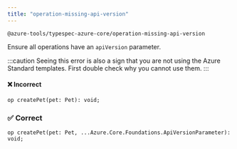 ```yaml
---
title: "operation-missing-api-version"
---
```


```text title="Full name"
@azure-tools/typespec-azure-core/operation-missing-api-version
```

Ensure all operations have an `apiVersion` parameter.

:::caution
Seeing this error is also a sign that you are not using the Azure Standard templates. First double check why you cannot use them.
:::

#### ❌ Incorrect

```tsp
op createPet(pet: Pet): void;
```

### ✅ Correct

```tsp
op createPet(pet: Pet, ...Azure.Core.Foundations.ApiVersionParameter): void;
```
